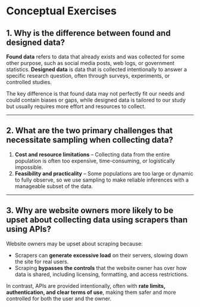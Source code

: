 # Conceptual Exercises

## 1. Why is the difference between found and designed data?

**Found data** refers to data that already exists and was collected for some other purpose, such as social media posts, web logs, or government statistics. 
**Designed data** is data that is collected intentionally to answer a specific research question, often through surveys, experiments, or controlled studies.  

The key difference is that found data may not perfectly fit our needs and could contain biases or gaps, while designed data is tailored to our study but usually requires more effort and resources to collect.

---

## 2. What are the two primary challenges that necessitate sampling when collecting data?

1. **Cost and resource limitations** – Collecting data from the entire population is often too expensive, time-consuming, or logistically impossible.  
2. **Feasibility and practicality** – Some populations are too large or dynamic to fully observe, so we use sampling to make reliable inferences with a manageable subset of the data.

---

## 3. Why are website owners more likely to be upset about collecting data using scrapers than using APIs?

Website owners may be upset about scraping because:  

- Scrapers can **generate excessive load** on their servers, slowing down the site for real users.  
- Scraping **bypasses the controls** that the website owner has over how data is shared, including licensing, formatting, and access restrictions.  

In contrast, APIs are provided intentionally, often with **rate limits, authentication, and clear terms of use**, making them safer and more controlled for both the user and the owner.
